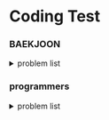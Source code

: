 # Coding Test

### BAEKJOON
<details>
<summary> problem list </summary>
<br/>

| problem number | Topic | search.. |
| --- | --- | --- |
| 10828 | 스택 | string, string::find(), vector, stoi() |
| 9093 | 단어 뒤집기 | istringstream, auto, algorithm::reverse, stack |
| 9012 | 괄호 | stack |
| 1874 | 스택수열 | stack |
| 1406 | 에디터 | list, list time complexity |
| 10845 | 큐 | deque |
| 1158 | 요세푸스 문제 | list::begin(),erase(), queue |
| 10866 | 덱 | deque |
| 17413 | 단어 뒤집기2 | string::find(),substr() |
| 10799 | 쇠막대기 | stack time complexity |
| 17298 | 오큰수 | cin.ignore(), istringstream |
| --- | --- | --- |
| 2609 | 최대공약수와 최소공배수 | Uclid algorithm, algorithm:swap() |
| 1934 | 최소공배수 |  |
| 1978 | 소수 찾기 | 에라토스테네스의 체, cmath:sqrt(), std::find |
| 1929 | 소수 구하기 | |
| --- | --- | --- |
| 11720 | 숫자의 합 | |
| 11659 | 구간 합 구하기 4 | 합배열만들기 |
| 11660 | 구간 합 구하기 5 | 2차원 vector |
| 10986 | 나머지 합 구하기 | book.., int형 범위 |
| 2018 | 수들의 합 5 | book.. |
| 1940 | 주몽 | |
| 1253 | 좋다 | |
| 12891 | DNA 비밀번호 | vector comparison |
| 11003 | 최솟값 찾기 | std pair, book.. |
| 11724 | 연결요소의 개수 | DFS |
| 2023 | 신기한 소수 | backtracking |
| 13023 | ABCDE | DFS |
| 1260 | DFS와 BFS | fill, queue |

</details>

### programmers
<details>
<summary> problem list </summary>

| problem | level | time | search.. |
| --- | --- | --- | --- |
| 신고 결과 받기 | lv1 | about 2h | stringstream, unordered_set, unordered_map |
| 바탕화면 정리 | lv1 | in 1h | |
| 공원 산책 | lv1 | about 1h 30m | find, substr |
| 개인정보 수집 유효기간 | lv1 | about 45m | istringstream(string split) |

</details>